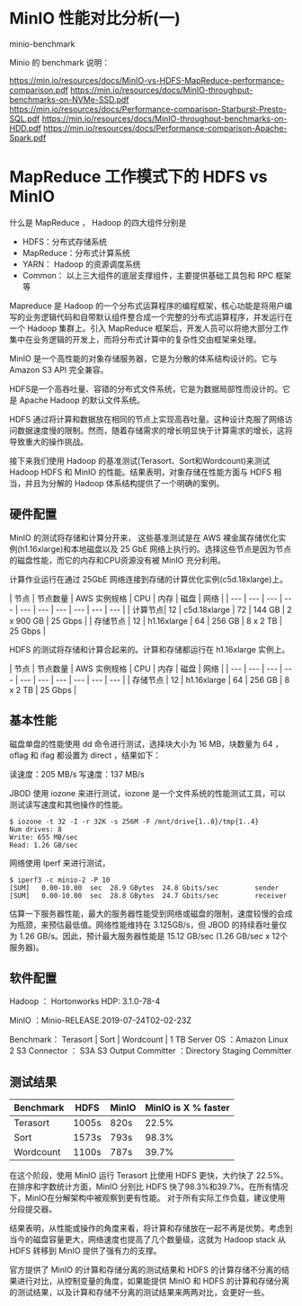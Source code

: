 # MinIO 性能对比分析(一)

minio-benchmark

Minio 的 benchmark 说明：

https://min.io/resources/docs/MinIO-vs-HDFS-MapReduce-performance-comparison.pdf
https://min.io/resources/docs/MinIO-throughput-benchmarks-on-NVMe-SSD.pdf
https://min.io/resources/docs/Performance-comparison-Starburst-Presto-SQL.pdf
https://min.io/resources/docs/MinIO-throughput-benchmarks-on-HDD.pdf
https://min.io/resources/docs/Performance-comparison-Apache-Spark.pdf


# MapReduce 工作模式下的 HDFS vs MinIO

什么是 MapReduce ， Hadoop 的四大组件分别是
* HDFS：分布式存储系统
* MapReduce：分布式计算系统
* YARN： Hadoop 的资源调度系统
* Common： 以上三大组件的底层支撑组件，主要提供基础工具包和 RPC 框架等

Mapreduce 是 Hadoop 的一个分布式运算程序的编程框架，核心功能是将用户编写的业务逻辑代码和自带默认组件整合成一个完整的分布式运算程序，并发运行在一个 Hadoop 集群上。引入 MapReduce 框架后，开发人员可以将绝大部分工作集中在业务逻辑的开发上，而将分布式计算中的复杂性交由框架来处理。


MinIO 是一个高性能的对象存储服务器，它是为分散的体系结构设计的。它与Amazon S3 API 完全兼容。

HDFS是一个高吞吐量、容错的分布式文件系统，它是为数据局部性而设计的。它是 Apache Hadoop 的默认文件系统。   

HDFS 通过将计算和数据放在相同的节点上实现高吞吐量。这种设计克服了网络访问数据速度慢的限制。然而，随着存储需求的增长明显快于计算需求的增长，这将导致重大的操作挑战。

接下来我们使用 Hadoop 的基准测试(Terasort、Sort和Wordcount)来测试 Hadoop HDFS 和 MinIO 的性能。结果表明，对象存储在性能方面与 HDFS 相当，并且为分解的 Hadoop 体系结构提供了一个明确的案例。

## 硬件配置

MinIO 的测试将存储和计算分开来，
这些基准测试是在 AWS 裸金属存储优化实例(h1.16xlarge)和本地磁盘以及 25 GbE 网络上执行的。选择这些节点是因为节点的磁盘性能，而它的内存和CPU资源没有被 MinIO 充分利用。

计算作业运行在通过 25GbE 网络连接到存储的计算优化实例(c5d.18xlarge)上。

| 节点  | 节点数量 | AWS 实例规格 | CPU | 内存 | 磁盘 | 网络 |
| --- | --- | --- | --- | --- | --- | --- | --- | --- | --- |
| 计算节点| 12 | c5d.18xlarge  | 72 | 144 GB | 2 x 900 GB | 25 Gbps  |
| 存储节点 | 12 | h1.16xlarge | 64 | 256 GB |  8 x 2 TB | 25 Gbps  |

HDFS 的测试将存储和计算合起来的。计算和存储都运行在 h1.16xlarge 实例上。

| 节点  | 节点数量 | AWS 实例规格 | CPU | 内存 | 磁盘 | 网络 | 
| --- | --- | --- | --- | --- | --- | --- | --- | --- | --- |
| 存储节点 | 12 | h1.16xlarge | 64 | 256 GB |  8 x 2 TB | 25 Gbps  |

## 基本性能

磁盘单盘的性能使用 dd 命令进行测试，选择块大小为 16 MB，块数量为 64 ，oflag 和 ifag 都设置为 direct ，结果如下：

读速度：205 MB/s
写速度：137 MB/s

JBOD 使用 iozone 来进行测试，iozone 是一个文件系统的性能测试工具，可以测试读写速度和其他操作的性能。

```
$ iozone -t 32 -I -r 32K -s 256M -F /mnt/drive{1..8}/tmp{1..4}
Num drives: 8
Write: 655 MB/sec
Read: 1.26 GB/sec
```

网络使用 Iperf 来进行测试，

```
$ iperf3 -c minio-2 -P 10
[SUM]   0.00-10.00  sec  28.9 GBytes  24.8 Gbits/sec         sender
[SUM]   0.00-10.00  sec  28.8 GBytes  24.7 Gbits/sec         receiver
```

估算一下服务器性能，最大的服务器性能受到网络或磁盘的限制，速度较慢的会成为瓶颈，来预估最低值。网络性能维持在 3.125GB/s，但 JBOD 的持续吞吐量仅为 1.26 GB/s。因此，预计最大服务器性能是 15.12 GB/sec (1.26 GB/sec x 12个服务器)。
## 软件配置

Hadoop ： Hortonworks HDP: 3.1.0-78-4
 
MinIO ：Minio-RELEASE.2019-07-24T02-02-23Z
 
Benchmark： Terasort | Sort | Wordcount | 1 TB
Server OS ：Amazon Linux 2
S3 Connector ： S3A
S3 Output Committer ：Directory Staging Committer
## 测试结果

| Benchmark | HDFS | MinIO | MinIO is X % faster |
| --- | --- | --- | --- |
| Terasort | 1005s | 820s | 22.5% |
| Sort | 1573s | 793s | 98.3% |
| Wordcount | 1100s | 787s | 39.7% |

在这个阶段，使用 MinIO 运行 Terasort 比使用 HDFS 更快，大约快了 22.5%。在排序和字数统计方面，MinIO 分别比 HDFS 快了98.3%和39.7%。在所有情况下，MinIO在分解架构中被观察到更有性能。
对于所有实际工作负载，建议使用分段提交器。

结果表明，从性能或操作的角度来看，将计算和存储放在一起不再是优势。考虑到当今的磁盘容量更大，网络速度也提高了几个数量级，这就为 Hadoop stack 从 HDFS 转移到 MinIO 提供了强有力的支撑。

官方提供了 MinIO 的计算和存储分离的测试结果和 HDFS 的计算存储不分离的结果进行对比，从控制变量的角度，如果能提供 MinIO  和 HDFS 的计算和存储分离的测试结果，以及计算和存储不分离的测试结果来两两对比，会更好一些。

